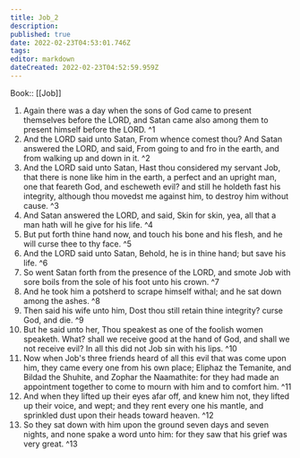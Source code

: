 ```yaml
---
title: Job_2
description: 
published: true
date: 2022-02-23T04:53:01.746Z
tags: 
editor: markdown
dateCreated: 2022-02-23T04:52:59.959Z
---
```


 Book:: [[Job]]
 1. Again there was a day when the sons of God came to present themselves before the LORD, and Satan came also among them to present himself before the LORD. ^1
 2. And the LORD said unto Satan, From whence comest thou? And Satan answered the LORD, and said, From going to and fro in the earth, and from walking up and down in it. ^2
 3. And the LORD said unto Satan, Hast thou considered my servant Job, that there is none like him in the earth, a perfect and an upright man, one that feareth God, and escheweth evil? and still he holdeth fast his integrity, although thou movedst me against him, to destroy him without cause. ^3
 4. And Satan answered the LORD, and said, Skin for skin, yea, all that a man hath will he give for his life. ^4
 5. But put forth thine hand now, and touch his bone and his flesh, and he will curse thee to thy face. ^5
 6. And the LORD said unto Satan, Behold, he is in thine hand; but save his life. ^6
 7. So went Satan forth from the presence of the LORD, and smote Job with sore boils from the sole of his foot unto his crown. ^7
 8. And he took him a potsherd to scrape himself withal; and he sat down among the ashes. ^8
 9. Then said his wife unto him, Dost thou still retain thine integrity? curse God, and die. ^9
 10. But he said unto her, Thou speakest as one of the foolish women speaketh. What? shall we receive good at the hand of God, and shall we not receive evil? In all this did not Job sin with his lips. ^10
 11. Now when Job's three friends heard of all this evil that was come upon him, they came every one from his own place; Eliphaz the Temanite, and Bildad the Shuhite, and Zophar the Naamathite: for they had made an appointment together to come to mourn with him and to comfort him. ^11
 12. And when they lifted up their eyes afar off, and knew him not, they lifted up their voice, and wept; and they rent every one his mantle, and sprinkled dust upon their heads toward heaven. ^12
 13. So they sat down with him upon the ground seven days and seven nights, and none spake a word unto him: for they saw that his grief was very great. ^13
